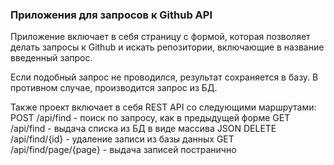 <h3>Приложения для запросов к Github API</h3>

Приложение включает в себя страницу с формой, которая позволяет делать запросы к Github и искать репозитории, включающие в название введенный запрос. 

Если подобный запрос не проводился, результат сохраняется в базу. В противном случае, производится запрос из БД. 

Также проект включает в себя REST API со следующими маршрутами: 
POST /api/find  - поиск по запросу, как в предыдущей форме 
GET /api/find  - выдача списка из БД в виде массива JSON 
DELETE /api/find/{id} - удаление записи из базы данных 
GET /api/find/page/{page} - выдача записей постранично 
